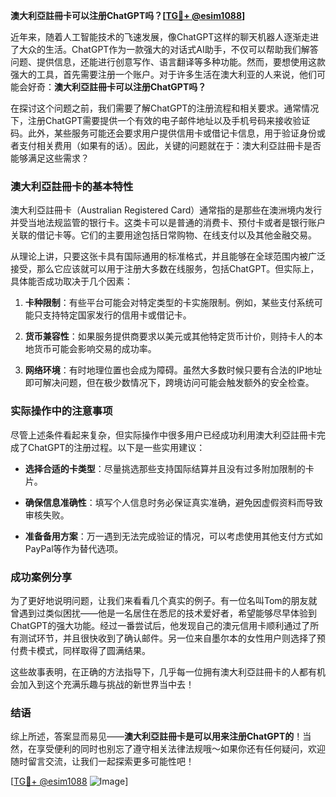 **澳大利亞註冊卡可以注册ChatGPT吗？[[TG💪+ @esim1088](https://t.me/s/esim1088)]**

近年来，随着人工智能技术的飞速发展，像ChatGPT这样的聊天机器人逐渐走进了大众的生活。ChatGPT作为一款强大的对话式AI助手，不仅可以帮助我们解答问题、提供信息，还能进行创意写作、语言翻译等多种功能。然而，要想使用这款强大的工具，首先需要注册一个账户。对于许多生活在澳大利亚的人来说，他们可能会好奇：**澳大利亞註冊卡可以注册ChatGPT吗？**

在探讨这个问题之前，我们需要了解ChatGPT的注册流程和相关要求。通常情况下，注册ChatGPT需要提供一个有效的电子邮件地址以及手机号码来接收验证码。此外，某些服务可能还会要求用户提供信用卡或借记卡信息，用于验证身份或者支付相关费用（如果有的话）。因此，关键的问题就在于：澳大利亞註冊卡是否能够满足这些需求？

### 澳大利亞註冊卡的基本特性

澳大利亞註冊卡（Australian Registered Card）通常指的是那些在澳洲境内发行并受当地法规监管的银行卡。这类卡可以是普通的消费卡、预付卡或者是银行账户关联的借记卡等。它们的主要用途包括日常购物、在线支付以及其他金融交易。

从理论上讲，只要这张卡具有国际通用的标准格式，并且能够在全球范围内被广泛接受，那么它应该就可以用于注册大多数在线服务，包括ChatGPT。但实际上，具体能否成功取决于几个因素：

1. **卡种限制**：有些平台可能会对特定类型的卡实施限制。例如，某些支付系统可能只支持特定国家发行的信用卡或借记卡。
   
2. **货币兼容性**：如果服务提供商要求以美元或其他特定货币计价，则持卡人的本地货币可能会影响交易的成功率。

3. **网络环境**：有时地理位置也会成为障碍。虽然大多数时候只要有合法的IP地址即可解决问题，但在极少数情况下，跨境访问可能会触发额外的安全检查。

### 实际操作中的注意事项

尽管上述条件看起来复杂，但实际操作中很多用户已经成功利用澳大利亞註冊卡完成了ChatGPT的注册过程。以下是一些实用建议：

- **选择合适的卡类型**：尽量挑选那些支持国际结算并且没有过多附加限制的卡片。
  
- **确保信息准确性**：填写个人信息时务必保证真实准确，避免因虚假资料而导致审核失败。
  
- **准备备用方案**：万一遇到无法完成验证的情况，可以考虑使用其他支付方式如PayPal等作为替代选项。

### 成功案例分享

为了更好地说明问题，让我们来看看几个真实的例子。有一位名叫Tom的朋友就曾遇到过类似困扰——他是一名居住在悉尼的技术爱好者，希望能够尽早体验到ChatGPT的强大功能。经过一番尝试后，他发现自己的澳元信用卡顺利通过了所有测试环节，并且很快收到了确认邮件。另一位来自墨尔本的女性用户则选择了预付费卡模式，同样取得了圆满结果。

这些故事表明，在正确的方法指导下，几乎每一位拥有澳大利亞註冊卡的人都有机会加入到这个充满乐趣与挑战的新世界当中去！

### 结语

综上所述，答案显而易见——**澳大利亞註冊卡是可以用来注册ChatGPT的**！当然，在享受便利的同时也别忘了遵守相关法律法规哦～如果你还有任何疑问，欢迎随时留言交流，让我们一起探索更多可能性吧！

[[TG💪+ @esim1088](https://t.me/s/esim1088) ![Image](https://i.postimg.cc/4NQfJmqS/Snipaste-2025-05-13-00-14-12.png)]